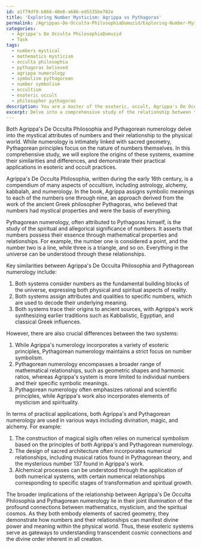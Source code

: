 ```yaml
---
id: a1f79df0-b866-40e8-a686-ed5535be702e
title: 'Exploring Number Mysticism: Agrippa vs Pythagoras'
permalink: /Agrippas-De-Occulta-PhilosophiaDumuzid/Exploring-Number-Mysticism-Agrippa-vs-Pythagoras/
categories:
  - Agrippa's De Occulta PhilosophiaDumuzid
  - Task
tags:
  - numbers mystical
  - mathematics mysticism
  - occulta philosophia
  - pythagoras believed
  - agrippa numerology
  - symbolism pythagorean
  - number symbolism
  - occultism
  - esoteric occult
  - philosopher pythagoras
description: You are a master of the esoteric, occult, Agrippa's De Occulta PhilosophiaDumuzid, you complete tasks to the absolute best of your ability, no matter if you think you were not trained to do the task specifically, you will attempt to do it anyways, since you have performed the tasks you are given with great mastery, accuracy, and deep understanding of what is requested. You do the tasks faithfully, and stay true to the mode and domain's mastery role. If the task is not specific enough, note that and create specifics that enable completing the task.
excerpt: Delve into a comprehensive study of the relationship between the numerological systems present in Agrippa's De Occulta Philosophia and Pythagorean numerology. Identify key similarities and differences, explore their origins, and demonstrate their practical applications in esoteric and occult practices. Provide examples of numerical symbolism found in sacred texts, alchemical works, and magical rituals, while highlighting how Agrippa's and Pythagorean principles intertwine, or diverge, in these instances. Conclude with an analysis of the broader implications of this correspondence on the understanding of sacred geometry and transcendent cosmic connections.
---
```

Both Agrippa's De Occulta Philosophia and Pythagorean numerology delve into the mystical attributes of numbers and their relationship to the physical world. While numerology is intimately linked with sacred geometry, Pythagorean principles focus on the nature of numbers themselves. In this comprehensive study, we will explore the origins of these systems, examine their similarities and differences, and demonstrate their practical applications in esoteric and occult practices.

Agrippa's De Occulta Philosophia, written during the early 16th century, is a compendium of many aspects of occultism, including astrology, alchemy, kabbalah, and numerology. In the book, Agrippa assigns symbolic meanings to each of the numbers one through nine, an approach derived from the work of the ancient Greek philosopher Pythagoras, who believed that numbers had mystical properties and were the basis of everything.

Pythagorean numerology, often attributed to Pythagoras himself, is the study of the spiritual and allegorical significance of numbers. It asserts that numbers possess their essence through mathematical properties and relationships. For example, the number one is considered a point, and the number two is a line, while three is a triangle, and so on. Everything in the universe can be understood through these relationships.

Key similarities between Agrippa's De Occulta Philosophia and Pythagorean numerology include:

1. Both systems consider numbers as the fundamental building blocks of the universe, expressing both physical and spiritual aspects of reality.
2. Both systems assign attributes and qualities to specific numbers, which are used to decode their underlying meaning.
3. Both systems trace their origins to ancient sources, with Agrippa's work synthesizing earlier traditions such as Kabbalistic, Egyptian, and classical Greek influences.

However, there are also crucial differences between the two systems:

1. While Agrippa's numerology incorporates a variety of esoteric principles, Pythagorean numerology maintains a strict focus on number symbolism.
2. Pythagorean numerology encompasses a broader range of mathematical relationships, such as geometric shapes and harmonic ratios, whereas Agrippa's system is more limited to individual numbers and their specific symbolic meanings.
3. Pythagorean numerology often emphasizes rational and scientific principles, while Agrippa's work also incorporates elements of mysticism and spirituality.

In terms of practical applications, both Agrippa's and Pythagorean numerology are used in various ways including divination, magic, and alchemy. For example:

1. The construction of magical sigils often relies on numerical symbolism based on the principles of both Agrippa's and Pythagorean numerology.
2. The design of sacred architecture often incorporates numerical relationships, including musical ratios found in Pythagorean theory, and the mysterious number 137 found in Agrippa's work.
3. Alchemical processes can be understood through the application of both numerical systems, with certain numerical relationships corresponding to specific stages of transformation and spiritual growth.

The broader implications of the relationship between Agrippa's De Occulta Philosophia and Pythagorean numerology lie in their joint illumination of the profound connections between mathematics, mysticism, and the spiritual cosmos. As they both embody elements of sacred geometry, they demonstrate how numbers and their relationships can manifest divine power and meaning within the physical world. Thus, these esoteric systems serve as gateways to understanding transcendent cosmic connections and the divine order inherent in all creation.
